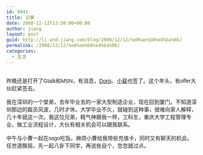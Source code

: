 ```yaml
---
id: 9941
title: 记事
date: 2008-12-12T13:50:00+00:00
author: jiang
layout: post
guid: http://li-and-jiang.com/blog/2008/12/12/%e8%ae%b0%e4%ba%8b/
permalink: /2008/12/12/%e8%ae%b0%e4%ba%8b/
categories:
  - 生活
---
```

<font face="Arial"></p> 

<div>
  <font size="2"></font> 
</div>

<div>
  昨晚还是打开了Gtalk和MSN，有消息，<a href="http://smilline.blogcn.com/index.shtml">Doris</a>、<a href="http://52panda73.spaces.live.com/">小裴</a>也签了。这个年头，有offer大伙赶紧签去。
</div>

<div>
  <font size="2"></font> 
</div>

<div>
  我在深圳的一个堂弟，去年毕业去的一家大型制造企业，现在回到厦门。不知道深圳那边的裁员风波，几时才休。大学毕业不久，就碰到这种事，很难向家人解释，几十年就这一次。我这位兄弟，精气神跟我一样，工科生，重庆大学工程管理专业，做工业流程设计，大伙有相关机会可以跟我联系。
</div>

<div>
   
</div>

<div>
  中午与小曹一起在sogo吃饭。麻烦小曹给我带些充值卡，同时又有聊天的机会。任世道飘摇，先一起八卦下同学，再说些自个，忽忽就过点。
</div>

<p>
  </font>
</p>
